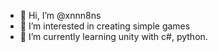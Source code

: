 - 👋 Hi, I’m @xnnn8ns
- 👀 I’m interested in creating simple games
- 🌱 I’m currently learning unity with c#, python.


<!---
xnnn8ns/xnnn8ns is a ✨ special ✨ repository because its `README.md` (this file) appears on your GitHub profile.
You can click the Preview link to take a look at your changes.
--->
